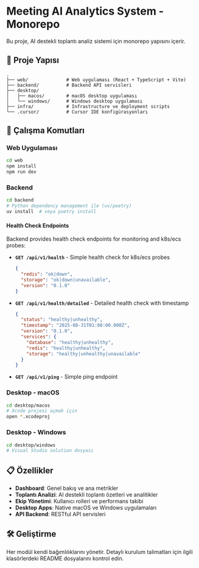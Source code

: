 # Meeting AI Analytics System - Monorepo

Bu proje, AI destekli toplantı analiz sistemi için monorepo yapısını içerir.

## 📁 Proje Yapısı

```
.
├── web/              # Web uygulaması (React + TypeScript + Vite)
├── backend/          # Backend API servisleri 
├── desktop/
│   ├── macos/        # macOS desktop uygulaması
│   └── windows/      # Windows desktop uygulaması
├── infra/            # Infrastructure ve deployment scripts
└── .cursor/          # Cursor IDE konfigürasyonları
```

## 🚀 Çalışma Komutları

### Web Uygulaması
```bash
cd web
npm install
npm run dev
```

### Backend
```bash
cd backend
# Python dependency management ile (uv/poetry)
uv install  # veya poetry install
```

#### Health Check Endpoints
Backend provides health check endpoints for monitoring and k8s/ecs probes:

- **`GET /api/v1/health`** - Simple health check for k8s/ecs probes
  ```json
  {
    "redis": "ok|down",
    "storage": "ok|down|unavailable", 
    "version": "0.1.0"
  }
  ```

- **`GET /api/v1/health/detailed`** - Detailed health check with timestamp
  ```json
  {
    "status": "healthy|unhealthy",
    "timestamp": "2025-08-31T01:00:00.000Z",
    "version": "0.1.0",
    "services": {
      "database": "healthy|unhealthy",
      "redis": "healthy|unhealthy", 
      "storage": "healthy|unhealthy|unavailable"
    }
  }
  ```

- **`GET /api/v1/ping`** - Simple ping endpoint

### Desktop - macOS
```bash
cd desktop/macos
# Xcode projesi açmak için
open *.xcodeproj
```

### Desktop - Windows
```bash
cd desktop/windows
# Visual Studio solution dosyası
```

## 📋 Özellikler

- **Dashboard**: Genel bakış ve ana metrikler
- **Toplantı Analizi**: AI destekli toplantı özetleri ve analitikler
- **Ekip Yönetimi**: Kullanıcı rolleri ve performans takibi
- **Desktop Apps**: Native macOS ve Windows uygulamaları
- **API Backend**: RESTful API servisleri

## 🛠️ Geliştirme

Her modül kendi bağımlılıklarını yönetir. Detaylı kurulum talimatları için ilgili klasörlerdeki README dosyalarını kontrol edin.
